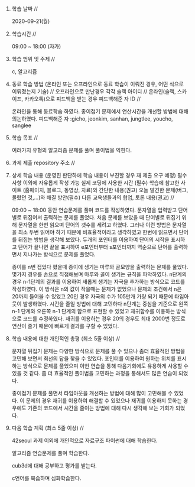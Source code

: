 1. 학습 날짜 // 

    2020-09-21(월)
 
2. 학습시간 // 

    09:00 ~ 18:00 (자가)
    
3. 학습 범위 및 주제 // 
    
    c, 알고리즘

4. 동료 학습 방법 (온라인 또는 오프라인으로 동료 학습이 이뤄진 경우, 어떤 식으로 이뤄졌는지 기술) // 오프라인으로 만난경우 각각 슬랙 아이디 // 온라인(슬랙, 스카이프, 카카오톡)으로 피드백을 받는 경우 피드백해준 자 ID // 

    온라인을 통해 동료학습 하였다. 종이접기 문제에서 연산시간을 개선할 방법에 대해 의논하였다. 피드백해준 자 :gicho, jeonkim, sanhan, jungtlee, youcho, sanglee

5. 학습 목표 //

    여러가지 유형의 알고리즘 문제를 풀며 풀이법을 익힌다.
    
6. 과제 제출 repository 주소 // 
    
    
    
7. 상세 학습 내용 (운영진 판단하에 학습 내용이 부진할 경우 재 제출 요구 예정) 필수사항 이외에 자유롭게 작성 가능 실제 코딩에 사용한 시간 (필수) 학습에 참고한 사이트 (홈페이지, 블로그, 동영상, 자료)와 간단한 내용(권고) 오늘 발견한 문제(버그, 몰랐던 것,...)와 해결 방안(필수) 다른 교육생들과의 협업, 토론 내용(권고) //
    
    09:00 ~ 18:00 동안 연습문제를 풀며 코드를 작성하였다.
    문자열을 입력받고 단어별로 뒤집어서 출력하는 문제를 풀었다. 처음 문제를 보았을 때 단어별로 뒤집기 위해 문자열을 한번 읽으며 단어의 갯수를 세려고 하였다. 그러나 이런 방법은 문자열을 최소 두번 읽어야 하기 때문에 비효율적이라고 생각하였고 한번에 읽으면서 단어를 뒤집는 방법을 생각해 보았다. 두개의 포인터를 이용하여 단어의 시작을 표시하고 단어가 끝나면 끝을 표시하여 e포인터부터 s포인터까지 역순으로 단어를 출력하면서 지나가는 방식으로 문제를 풀었다.
    
    종이를 n번 접었다 폈을때 종이에 생기는 마루와 골모양을 출력하는 문제를 풀었다. 몇가지 경우를 손으로 직접해보며 마루와 골이 생기는 규칙을 파악하였다. n단계의 경우 n-1단계의 결과를 이용하여 새롭게 생기는 자국을 추가하는 방식으로 코드를 작성하였다. 이 방식은 n의 값이 작을때는 문제가 없었으나 문제의 조건에서 n은 20까지 들어올 수 있었고 20인 경우 자국의 수가 105만개 가량 되기 때문에 타임아웃이 발생하였다. 시간을 줄일 방법에 대해 고민하다 n단계는 중심을 기준으로 왼쪽 n-1 단계와 오른쪽 n-1 단계의 합으로 표현할 수 있었고 재귀함수를 이용하는 방식으로 코드를 수정하였다. 재귀를 이용하는 경우 20의 경우도 최대 2000번 정도로 연산이 줄기 때문에 빠르게 결과를 구할 수 있었다. 
    
8. 학습 내용에 대한 개인적인 총평 (최소 5줄 이상) //

   문자열 뒤집기 문제는 다양한 방식으로 문제를 풀 수 있으나 좀더 효율적인 방법을 고민해 보면서 최선의 답을 찾을 수 있었다. 포인터를 이용하여 원하는 위치를 표시하는 방식으로 문제를 풀었으며 이번 연습을 통해 다음기회에도 유용하게 사용할 수 있을 것 같다. 좀 더 효율적인 풀이법을 고민하는 과정을 통해서도 많은 연습이 되었다.
   
   종이접기 문제를 풀면서 타임아웃을 개선하는 방법에 대해 많이 고민해볼 수 있었다. 이 문제의 경우 재귀를 이용하여 해결할 수 있었으나 재귀를 이용하지 못하는 경우에도 기존의 코드에서 시간을 줄이는 방법에 대해 다시 생각해 보는 기회가 되었다.
   
9. 다음 학습 계획 (최소 5줄 이상) // 
    
    42seoul 과제 이외에 개인적으로 자료구조 파이썬에 대해 학습한다.
    
    알고리즘 연습문제를 풀며 학습한다.
    
    cub3d에 대해 공부하고 평가를 받는다.
    
    c언어를 복습하며 심화학습한다.